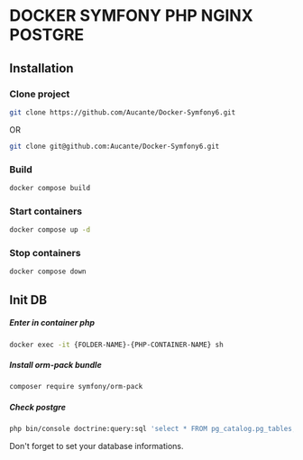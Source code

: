 # DOCKER SYMFONY PHP NGINX POSTGRE

## Installation

### Clone project
```bash
git clone https://github.com/Aucante/Docker-Symfony6.git
```
OR
```bash
git clone git@github.com:Aucante/Docker-Symfony6.git
```

### Build 

```bash
docker compose build
```

### Start containers

```bash
docker compose up -d
```

### Stop containers

```bash
docker compose down
```

## Init DB

##### Enter in container php

```bash
docker exec -it {FOLDER-NAME}-{PHP-CONTAINER-NAME} sh
```

##### Install orm-pack bundle

```bash
composer require symfony/orm-pack
```

##### Check postgre

```bash
php bin/console doctrine:query:sql 'select * FROM pg_catalog.pg_tables;'
```

Don't forget to set your database informations.